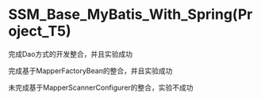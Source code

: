 # SSM_Base_MyBatis_With_Spring(Project_T5)

完成Dao方式的开发整合，并且实验成功

完成基于MapperFactoryBean的整合，并且实验成功

未完成基于MapperScannerConfigurer的整合，实验不成功
